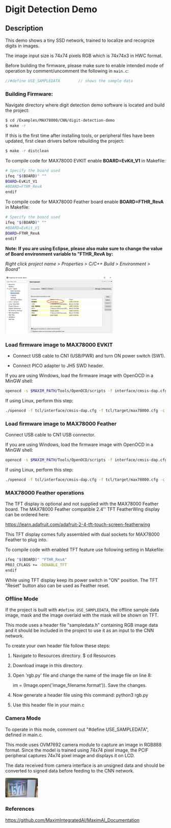 # Digit Detection Demo



Description
-----------

This demo shows a tiny SSD network, trained to localize and recognize digits in images.

The image input size is 74x74 pixels RGB which is 74x74x3 in HWC format.


Before building the firmware, please make sure to enable intended mode of operation by comment/uncomment the following in `main.c`:

```c
//#define USE_SAMPLEDATA        // shows the sample data
```

### Building Firmware:

Navigate directory where digit detection demo software is located and build the project:

```bash
$ cd /Examples/MAX78000/CNN/digit-detection-demo
$ make -r
```

If this is the first time after installing tools, or peripheral files have been updated, first clean drivers before rebuilding the project:

```bash
$ make -r distclean
```

To compile code for MAX78000 EVKIT enable **BOARD=EvKit_V1** in Makefile:

```bash
# Specify the board used
ifeq "$(BOARD)" ""
BOARD=EvKit_V1
#BOARD=FTHR_RevA
endif
```

To compile code for MAX78000 Feather board enable **BOARD=FTHR_RevA** in Makefile:

```bash
# Specify the board used
ifeq "$(BOARD)" ""
#BOARD=EvKit_V1
BOARD=FTHR_RevA
endif
```

**Note: If you are using Eclipse, please also make sure to change the value of Board environment variable to "FTHR_RevA by:**

*Right click project name > Properties > C/C++ Build > Environment > Board"*

<img src="./Resources/eclipse_board.png" style="zoom:33%;" />

### Load firmware image to MAX78000 EVKIT

- Connect USB cable to CN1 (USB/PWR) and turn ON power switch (SW1).

- Connect PICO adapter to JH5 SWD header.

If you are using Windows, load the firmware image with OpenOCD in a MinGW shell:

```bash
openocd -s $MAXIM_PATH/Tools/OpenOCD/scripts -f interface/cmsis-dap.cfg -f target/max78000.cfg -c "program build/max78000.elf reset exit"
```

If using Linux, perform this step:

```bash
./openocd -f tcl/interface/cmsis-dap.cfg -f tcl/target/max78000.cfg -c "program build/max78000.elf verify reset exit"
```

### Load firmware image to MAX78000 Feather

Connect USB cable to CN1 USB connector.

If you are using Windows, load the firmware image with OpenOCD in a MinGW shell:

```bash
openocd -s $MAXIM_PATH/Tools/OpenOCD/scripts -f interface/cmsis-dap.cfg -f target/max78000.cfg -c "program build/max78000.elf reset exit"
```

If using Linux, perform this step:

```bash
./openocd -f tcl/interface/cmsis-dap.cfg -f tcl/target/max78000.cfg -c "program build/max78000.elf verify reset exit"
```

### MAX78000 Feather operations

The TFT display is optional and not supplied with the MAX78000 Feather board.
The MAX78000 Feather compatible 2.4'' TFT FeatherWing display can be ordered here:

https://learn.adafruit.com/adafruit-2-4-tft-touch-screen-featherwing

This TFT display comes fully assembled with dual sockets for MAX78000 Feather to plug into.

To compile code with enabled TFT feature use following setting in Makefile:

```bash
ifeq "$(BOARD)" "FTHR_RevA"
PROJ_CFLAGS += -DENABLE_TFT
endif
```

While using TFT display keep its power switch in "ON" position. The TFT "Reset" button also can be used as Feather reset.

### Offline Mode

If the project is built with `#define USE_SAMPLEDATA`, the offline sample data image, mask and the image overlaid with the mask will be shown on TFT.

This mode uses a header file "sampledata.h" containing RGB image data and it should be included in the project to use it as an input to the CNN network. 

To create your own header file follow these steps:

1. Navigate to Resources directory. $ cd Resources

2. Download image in this directory.

3. Open 'rgb.py' file and change the name of the image file on line 8:

   im = (Image.open('image_filename.format')). Save the changes.

4. Now generate a header file using this command: python3 rgb.py

5. Use this header file in your main.c

### Camera Mode 

To operate in this mode, comment out "#define USE\_SAMPLEDATA", defined in main.c.

This mode uses OVM7692 camera module to capture an image in RGB888 format. Since the model is trained using 74x74 pixel image, the PCIF peripheral captures 74x74 pixel image and displays it on LCD.

The data received from camera interface is an unsigned data and should be converted to signed data before feeding to the CNN network.

<img src="Resources/evkit.jpg" style="zoom: 10%;" />

### References

https://github.com/MaximIntegratedAI/MaximAI_Documentation